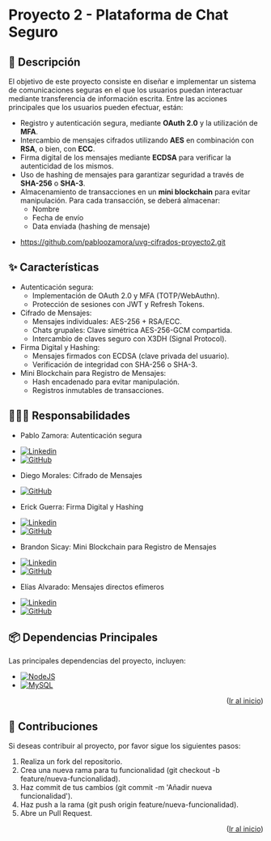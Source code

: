 <!--
PROJECT NAME
-->

# Proyecto 2 - Plataforma de Chat Seguro
<a id="readme-top"></a>

<!--
PROJECT DESCRIPTION
-->
## 📜 Descripción

El objetivo de este proyecto consiste en diseñar e implementar un sistema de comunicaciones seguras en el que los usuarios puedan interactuar mediante transferencia de información escrita. Entre las acciones principales que los usuarios pueden efectuar, están:

- Registro y autenticación segura, mediante **OAuth 2.0** y la utilización de **MFA**.
- Intercambio de mensajes cifrados utilizando **AES** en combinación con **RSA**, o bien, con **ECC**.
- Firma digital de los mensajes mediante **ECDSA** para verificar la autenticidad de los mismos.
- Uso de hashing de mensajes para garantizar seguridad a través de **SHA-256** o **SHA-3**.
- Almacenamiento de transacciones en un **mini blockchain** para evitar manipulación. Para cada transacción, se deberá almacenar:
    - Nombre
    - Fecha de envío
    - Data enviada (hashing de mensaje)

* https://github.com/pabloozamora/uvg-cifrados-proyecto2.git

## ✨ Características
- Autenticación segura:
    - Implementación de OAuth 2.0 y MFA (TOTP/WebAuthn).
    - Protección de sesiones con JWT y Refresh Tokens.
- Cifrado de Mensajes:
    - Mensajes individuales: AES-256 + RSA/ECC.
    - Chats grupales: Clave simétrica AES-256-GCM compartida.
    - Intercambio de claves seguro con X3DH (Signal Protocol).
- Firma Digital y Hashing:
    - Mensajes firmados con ECDSA (clave privada del usuario).
    - Verificación de integridad con SHA-256 o SHA-3.
- Mini Blockchain para Registro de Mensajes:
    - Hash encadenado para evitar manipulación.
    - Registros inmutables de transacciones.

## 👨🏻‍💻 Responsabilidades
- Pablo Zamora: Autenticación segura
* [![Linkedin][Linkedin]][Linkedin-pablo]
* [![GitHub][GitHub]][GitHub-pablo]
- Diego Morales: Cifrado de Mensajes
<!-- * [![Linkedin][Linkedin]][Linkedin-diego] -->
* [![GitHub][GitHub]][GitHub-diego]
- Erick Guerra: Firma Digital y Hashing
* [![Linkedin][Linkedin]][Linkedin-erick]
* [![GitHub][GitHub]][GitHub-erick]
- Brandon Sicay: Mini Blockchain para Registro de Mensajes
* [![Linkedin][Linkedin]][Linkedin-brandon]
* [![GitHub][GitHub]][GitHub-brandon]
- Elías Alvarado: Mensajes directos efímeros
* [![Linkedin][Linkedin]][Linkedin-elias]
* [![GitHub][GitHub]][GitHub-elias]

## 📦 Dependencias Principales

Las principales dependencias del proyecto, incluyen:
* [![NodeJS][NodeJS]][NodeJS-url]
* [![MySQL][MySQL]][MySQL-url]

<p align="right">(<a href="#readme-top">Ir al inicio</a>)</p>

## 👥 Contribuciones
Si deseas contribuir al proyecto, por favor sigue los siguientes pasos:
1. Realiza un fork del repositorio.
2.	Crea una nueva rama para tu funcionalidad (git checkout -b feature/nueva-funcionalidad).
3.	Haz commit de tus cambios (git commit -m 'Añadir nueva funcionalidad').
4.	Haz push a la rama (git push origin feature/nueva-funcionalidad).
5.	Abre un Pull Request.

<p align="right">(<a href="#readme-top">Ir al inicio</a>)</p>



<!-- IMAGES -->
[NodeJS]: https://img.shields.io/badge/node.js-339933?style=flat&logo=Node.js&logoColor=white
[NodeJS-url]: https://nodejs.org/es
[MySQL]: https://shields.io/badge/MySQL-lightgrey?logo=mysql&style=plastic&logoColor=white&labelColor=blue
[MySQL-url]: https://www.mysql.com/
[Linkedin]: https://img.shields.io/badge/-LinkedIn-black.svg?style=for-the-badge&logo=linkedin&colorB=555
[GitHub]: https://img.shields.io/badge/github-%23121011.svg?style=for-the-badge&logo=github&logoColor=white

<!-- DEVELOPERS'S CONTACT -->
[Linkedin-pablo]: https://www.linkedin.com/in/pablo-zamora02/
[Github-pablo]: https://github.com/pabloozamora
<!-- [Linkedin-diego]: https://www.linkedin.com/in/erick-guerra-02a80b204/ -->
[Github-diego]: https://github.com/Aq202
[Linkedin-erick]: https://www.linkedin.com/in/erick-guerra-02a80b204/
[Github-erick]: https://github.com/erickguerra22
[Linkedin-brandon]: https://www.linkedin.com/in/brandon-ronaldo-sicay-cumes-8a6542205/
[Github-brandon]: https://github.com/bsicay
[Linkedin-elias]: https://www.linkedin.com/in/ealvaradorax/
[Github-elias]: https://github.com/eliasalvarado
